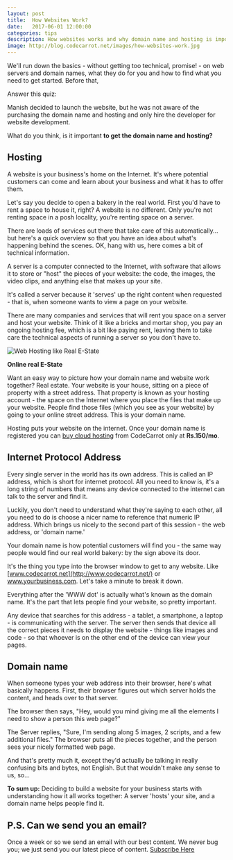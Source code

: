 ```yaml
---
layout: post
title:  How Websites Work?
date:   2017-06-01 12:00:00
categories: tips
description: How websites works and why domain name and hosting is important for your website. We'll run down the basics - without getting too technical, promise! - on web servers and domain names
image: http://blog.codecarrot.net/images/how-websites-work.jpg
---
```


We'll run down the basics - without getting too technical, promise! - on web servers and domain names, what they do for you and how to find what you need to get started. Before that,

<div class="callout">
Answer this quiz:
</div>

Manish decided to launch the website, but he was not aware of the purchasing the domain name and hosting and only hire the developer for website development.

What do you think, is it important **to get the domain name and hosting?**

## Hosting

A website is your business's home on the Internet. It's where potential customers can come and learn about your business and what it has to offer them.

Let's say you decide to open a bakery in the real world. First you'd have to rent a space to house it, right? A website is no different. Only you're not renting space in a posh locality, you're renting space on a server.

There are loads of services out there that take care of this automatically... but here's a quick overview so that you have an idea about what's happening behind the scenes. OK, hang with us, here comes a bit of technical information.

A server is a computer connected to the Internet, with software that allows it to store or "host" the pieces of your website: the code, the images, the video clips, and anything else that makes up your site.

It's called a server because it 'serves' up the right content when requested - that is, when someone wants to view a page on your website.

There are many companies and services that will rent you space on a server and host your website. Think of it like a bricks and mortar shop, you pay an ongoing hosting fee, which is a bit like paying rent, leaving them to take care the technical aspects of running a server so you don't have to.

![Web Hosting like Real E-State](http://blog.codecarrot.net/images/web-hosting-like-real-e-state.png)

**Online real E-State**

Want an easy way to picture how your domain name and website work together? Real estate. Your website is your house, sitting on a piece of property with a street address. That property is known as your hosting account - the space on the Internet where you place the files that make up your website. People find those files (which you see as your website) by going to your online street address. This is your domain name.

Hosting puts your website on the internet. Once your domain name is registered you can [buy cloud hosting](https://www.instamojo.com/codecarrot/cloud-hosting-plan/) from CodeCarrot only at **Rs.150/mo**.

## Internet Protocol Address

Every single server in the world has its own address. This is called an IP address, which is short for internet protocol. All you need to know is, it's a long string of numbers that means any device connected to the internet can talk to the server and find it.

Luckily, you don't need to understand what they're saying to each other, all you need to do is choose a nicer name to reference that numeric IP address. Which brings us nicely to the second part of this session - the web address, or 'domain name.'

Your domain name is how potential customers will find you - the same way people would find our real world bakery: by the sign above its door.

It's the thing you type into the browser window to get to any website. Like [www.codecarrot.net](http://www.codecarrot.net/) or www.yourbusiness.com. Let's take a minute to break it down.

Everything after the 'WWW dot' is actually what's known as the domain name. It's the part that lets people find your website, so pretty important.

Any device that searches for this address - a tablet, a smartphone, a laptop - is communicating with the server. The server then sends that device all the correct pieces it needs to display the website - things like images and code - so that whoever is on the other end of the device can view your pages.

## Domain name

When someone types your web address into their browser, here's what basically happens. First, their browser figures out which server holds the content, and heads over to that server.

The browser then says, "Hey, would you mind giving me all the elements I need to show a person this web page?"

The Server replies, "Sure, I'm sending along 5 images, 2 scripts, and a few additional files." The browser puts all the pieces together, and the person sees your nicely formatted web page.

And that's pretty much it, except they'd actually be talking in really confusing bits and bytes, not English. But that wouldn't make any sense to us, so...

**To sum up:** Deciding to build a website for your business starts with understanding how it all works together: A server 'hosts' your site, and a domain name helps people find it.

## P.S. Can we send you an email?

Once a week or so we send an email with our best content. We never bug you; we just send you our latest piece of content. <a href="#subscribe">Subscribe Here</a>